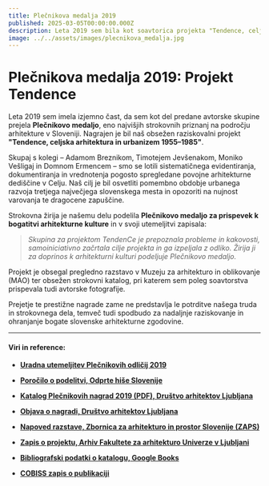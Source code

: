 ```yaml
---
title: Plečnikova medalja 2019
published: 2025-03-05T00:00:00.000Z
description: Leta 2019 sem bila kot soavtorica projekta "Tendence, celjska arhitektura in urbanizem 1955–1985" nagrajena s Plečnikovo medaljo.
image: ../../assets/images/plecnikova_medalja.jpg
---
```


# Plečnikova medalja 2019: Projekt Tendence

Leta 2019 sem imela izjemno čast, da sem kot del predane avtorske skupine prejela **Plečnikovo medaljo**, eno najvišjih strokovnih priznanj na področju arhitekture v Sloveniji. Nagrajen je bil naš obsežen raziskovalni projekt **"Tendence, celjska arhitektura in urbanizem 1955–1985"**.

Skupaj s kolegi – Adamom Breznikom, Timotejem Jevšenakom, Moniko Vešligaj in Domnom Ermencem – smo se lotili sistematičnega evidentiranja, dokumentiranja in vrednotenja pogosto spregledane povojne arhitekturne dediščine v Celju. Naš cilj je bil osvetliti pomembno obdobje urbanega razvoja tretjega največjega slovenskega mesta in opozoriti na nujnost varovanja te dragocene zapuščine.

Strokovna žirija je našemu delu podelila **Plečnikovo medaljo za prispevek k bogatitvi arhitekturne kulture** in v svoji utemeljitvi zapisala:

> *Skupina za projektom TendenCe je prepoznala probleme in kakovosti, samoiniciativno začrtala cilje projekta in ga izpeljala z odliko. Žirija ji za doprinos k arhitekturni kulturi podeljuje Plečnikovo medaljo.*

Projekt je obsegal pregledno razstavo v Muzeju za arhitekturo in oblikovanje (MAO) ter obsežen strokovni katalog, pri katerem sem poleg soavtorstva prispevala tudi avtorske fotografije.

Prejetje te prestižne nagrade zame ne predstavlja le potrditve našega truda in strokovnega dela, temveč tudi spodbudo za nadaljnje raziskovanje in ohranjanje bogate slovenske arhitekturne zgodovine.

---
#### **Viri in reference:**

* **[Uradna utemeljitev Plečnikovih odličij 2019](https://www.plecnikovenagrade.si/plecnikova_odlicja/tendence-celjska-arhitektura-in-urbanizem-19551985)**

* **[Poročilo o podelitvi, Odprte hiše Slovenije](https://odprtehiseslovenije.org/plecnikova-nagrada-2019-zrcalo-domaci-arhitekturni-produkciji/)**

* **[Katalog Plečnikovih nagrad 2019 (PDF), Društvo arhitektov Ljubljana](https://drustvo-dal.si/pdf/Ple.knjizica.19splet_4.pdf)**

* **[Objava o nagradi, Društvo arhitektov Ljubljana](https://drustvo-dal.si/index.php?nav=200&sel_id=2755&jezik=SL&row=104)**

* **[Napoved razstave, Zbornica za arhitekturo in prostor Slovenije (ZAPS)](https://zaps.si/dogodek/razstava-tendence-celjska-arhitektura-in-urbanizem-1955-1985/)**

* **[Zapis o projektu, Arhiv Fakultete za arhitekturo Univerze v Ljubljani](https://depo.fa.uni-lj.si/izdelek/A113)**

* **[Bibliografski podatki o katalogu, Google Books](https://books.google.si/books/about/Tendence.html?id=5HlEwAEACAAJ&redir_esc=y)**

* **[COBISS zapis o publikaciji](https://plus.cobiss.net/cobiss/si/sl/bib/sikce-1/299242752)**
